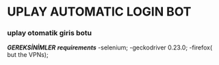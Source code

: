# UPLAY AUTOMATIC LOGIN BOT
### uplay otomatik giris botu

***GEREKSİNİMLER***
***requirements***
-selenium;
-geckodriver 0.23.0;
-firefox( but the VPNs);